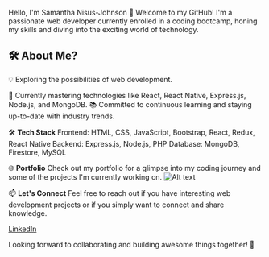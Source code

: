Hello, I'm Samantha Nisus-Johnson 👋
Welcome to my GitHub! I'm a passionate web developer currently enrolled in a coding bootcamp, honing my skills and diving into the exciting world of technology.

## 🛠️ About Me?

💡 Exploring the possibilities of web development.

🌱 Currently mastering technologies like React, React Native, Express.js, Node.js, and MongoDB.
📚 Committed to continuous learning and staying up-to-date with industry trends.

🛠️ **Tech Stack**
Frontend: HTML, CSS, JavaScript, Bootstrap, React, Redux, React Native
Backend: Express.js, Node.js, PHP
Database: MongoDB, Firestore, MySQL

🌐 **Portfolio**
Check out my portfolio for a glimpse into my coding journey and some of the projects I'm currently working on.
![Alt text](https://samjohn87.github.io/#portfolio)

📫 **Let's Connect**
Feel free to reach out if you have interesting web development projects or if you simply want to connect and share knowledge.

[LinkedIn](https://www.linkedin.com/in/samantha-nisus-johnson/)

Looking forward to collaborating and building awesome things together! 🚀
